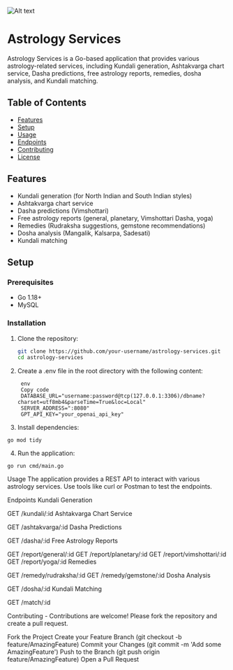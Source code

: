 ![Alt text](https://file%252B.vscode-resource.vscode-cdn.net/Users/yashwanth/Documents/projects/astrology-services/WhatsApp%2520Image%25202024-06-15%2520at%252012.05.02.jpeg?version%253D1718462532391)

# Astrology Services

Astrology Services is a Go-based application that provides various astrology-related services, including Kundali generation, Ashtakvarga chart service, Dasha predictions, free astrology reports, remedies, dosha analysis, and Kundali matching.

## Table of Contents

- [Features](#features)
- [Setup](#setup)
- [Usage](#usage)
- [Endpoints](#endpoints)
- [Contributing](#contributing)
- [License](#license)

## Features

- Kundali generation (for North Indian and South Indian styles)
- Ashtakvarga chart service
- Dasha predictions (Vimshottari)
- Free astrology reports (general, planetary, Vimshottari Dasha, yoga)
- Remedies (Rudraksha suggestions, gemstone recommendations)
- Dosha analysis (Mangalik, Kalsarpa, Sadesati)
- Kundali matching


## Setup

### Prerequisites

- Go 1.18+
- MySQL

### Installation

1. Clone the repository:
   ```sh
   git clone https://github.com/your-username/astrology-services.git
   cd astrology-services
   ```
2. Create a .env file in the root directory with the following content:
   ```
    env
    Copy code
    DATABASE_URL="username:password@tcp(127.0.0.1:3306)/dbname?charset=utf8mb4&parseTime=True&loc=Local"
    SERVER_ADDRESS=":8080"
    GPT_API_KEY="your_openai_api_key"
   ```
3. Install dependencies:
```
go mod tidy
```
4. Run the application:
```
go run cmd/main.go
```

Usage
The application provides a REST API to interact with various astrology services. Use tools like curl or Postman to test the endpoints.

Endpoints
Kundali Generation

GET /kundali/:id
Ashtakvarga Chart Service

GET /ashtakvarga/:id
Dasha Predictions

GET /dasha/:id
Free Astrology Reports

GET /report/general/:id
GET /report/planetary/:id
GET /report/vimshottari/:id
GET /report/yoga/:id
Remedies

GET /remedy/rudraksha/:id
GET /remedy/gemstone/:id
Dosha Analysis

GET /dosha/:id
Kundali Matching

GET /match/:id


Contributing - 
Contributions are welcome! Please fork the repository and create a pull request.

Fork the Project
Create your Feature Branch (git checkout -b feature/AmazingFeature)
Commit your Changes (git commit -m 'Add some AmazingFeature')
Push to the Branch (git push origin feature/AmazingFeature)
Open a Pull Request